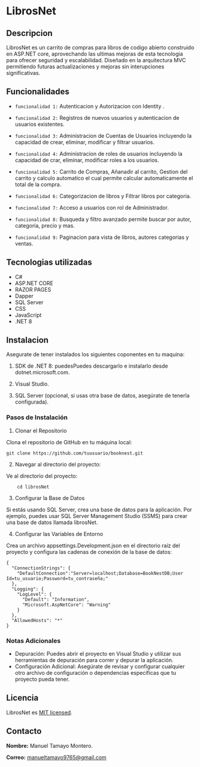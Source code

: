 # LibrosNet

## Descripcion
LibrosNet es un carrito de compras para libros de codigo abierto construido en ASP.NET core, aprovechando las ultimas mejoras de esta tecnologia para ofrecer seguridad y escalabilidad. Diseñado en la arquitectura MVC permitiendo futuras actualizaciones y mejoras sin interupciones significativas.   

## Funcionalidades

- `funcionalidad 1:` Autenticacion y Autorizacion con Identity .

- `funcionalidad 2:` Registros de nuevos usuarios y autenticacion de usuarios existentes.

- `funcionalidad 3:` Administracion de Cuentas de Usuarios incluyendo la capacidad de crear, eliminar, modificar y filtrar usuarios.

- `funcionalidad 4:` Administracion de roles de usuarios incluyendo la capacidad de crar, eliminar, modificar roles a los usuarios.

- `funcionalidad 5:` Carrito de Compras, Añanadir al carrito, Gestion del carrito y calculo automatico el cual permite calcular automaticamente el total de la compra.     

- `funcionalidad 6:` Categorizacion de libros y Filtrar libros por categoria.

- `funcionalidad 7:` Acceso a usuarios con rol de Administrador.

- `funcionalidad 8:` Busqueda y filtro avanzado permite buscar por autor, categoria, precio y mas.

- `funcionalidad 9:` Paginacion para vista de libros, autores categorias y ventas.


## Tecnologias utilizadas

- C#
- ASP.NET CORE 
- RAZOR PAGES
- Dapper
- SQL Server
- CSS
- JavaScript
- .NET 8

## Instalacion
Asegurate de tener instalados los siguientes coponentes en tu maquina:

1. SDK de .NET 8: puedesPuedes descargarlo e instalarlo desde dotnet.microsoft.com.

2. Visual Studio.

3. SQL Server (opcional, si usas otra base de datos, asegúrate de tenerla configurada).

### Pasos de Instalación
1. Clonar el Repositorio

Clona el repositorio de GitHub en tu máquina local:
```
git clone https://github.com/tuusuario/booknest.git

```

2. Navegar al directorio del proyecto:

Ve al directorio del proyecto:
```
    cd librosNet
```
3. Configurar la Base de Datos

Si estás usando SQL Server, crea una base de datos para la aplicación. Por ejemplo, puedes usar SQL Server Management Studio (SSMS) para crear una base de datos llamada librosNet.

4. Configurar las Variables de Entorno

Crea un archivo appsettings.Development.json en el directorio raíz del proyecto y configura las cadenas de conexión de la base de datos:

```
{
  "ConnectionStrings": {
    "DefaultConnection":"Server=localhost;Database=BookNestDB;User Id=tu_usuario;Password=tu_contraseña;"
  },
  "Logging": {
    "LogLevel": {
      "Default": "Information",
      "Microsoft.AspNetCore": "Warning"
    }
  },
  "AllowedHosts": "*"
}

```

### Notas Adicionales

- Depuración: Puedes abrir el proyecto en Visual Studio y utilizar sus herramientas de depuración para correr y depurar la aplicación.
- Configuración Adicional: Asegúrate de revisar y configurar cualquier otro archivo de configuración o dependencias específicas que tu proyecto pueda tener.


## Licencia

LibrosNet es [MIT licensed](./LICENSE).

## Contacto
**Nombre:** Manuel Tamayo Montero.

**Correo:** manueltamayo9765@gmail.com
